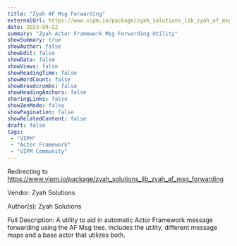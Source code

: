```yaml
---
title: "Zyah AF Msg Forwarding"
externalUrl: https://www.vipm.io/package/zyah_solutions_lib_zyah_af_msg_forwarding
date: 2023-09-22
summary: "Zyah Actor Framework Msg Forwarding Utility"
showSummary: true
showAuthor: false
showEdit: false
showData: false
showViews: false
showReadingTime: false
showWordCount: false
showBreadcrumbs: false
showHeadingAnchors: false
sharingLinks: false
showZenMode: false
showPagination: false
showRelatedContent: false
draft: false
tags:
 - "VIPM"
 - "Actor Framework"
 - "VIPM Community"
---
```


Redirecting to https://www.vipm.io/package/zyah_solutions_lib_zyah_af_msg_forwarding

Vendor: Zyah Solutions

Author(s): Zyah Solutions
 
Full Description:
A utility to aid in automatic Actor Framework message forwarding using the AF Msg tree. Includes the utility, different message maps and a base actor that utilizes both.